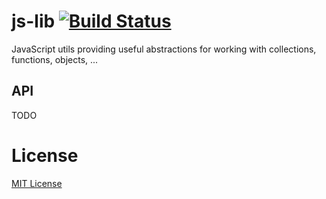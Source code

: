 # js-lib [![Build Status](https://travis-ci.org/LivelyKernel/js-lib.svg?branch=master)](https://travis-ci.org/LivelyKernel/js-lib)

JavaScript utils providing useful abstractions for working with collections,
functions, objects, ...

## API

TODO

# License

[MIT License](LICENSE)
